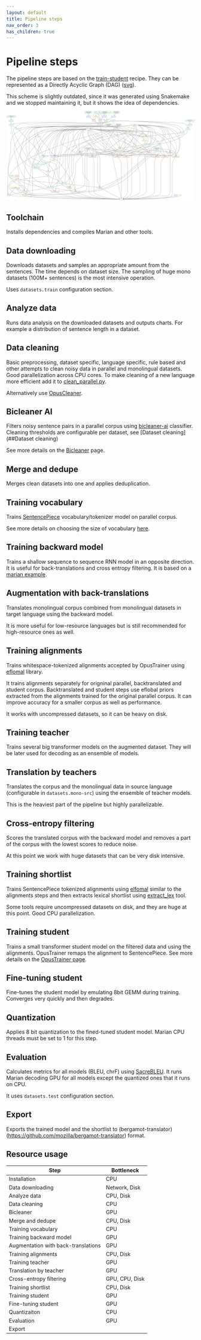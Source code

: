 ```yaml
---
layout: default
title: Pipeline steps
nav_order: 3
has_children: true
---
```


# Pipeline steps

The pipeline steps are based on the [train-student](https://github.com/browsermt/students/tree/master/train-student)
recipe.
They can be represented as a Directly Acyclic Graph (DAG) ([svg](img/DAG.svg)).

This scheme is slightly outdated, since it was generated using Snakemake and we stopped maintaining it,
but it shows the idea of dependencies.

![DAG](img/DAG.svg)

## Toolchain

Installs dependencies and compiles Marian and other tools.

## Data downloading

Downloads datasets and samples an appropriate amount from the sentences. The time
depends on dataset size. The sampling of huge mono datasets (100M+ sentences) is the most intensive operation.

Uses `datasets.train` configuration section.

## Analyze data

Runs data analysis on the downloaded datasets and outputs charts.
For example a distribution of sentence length in a dataset.

## Data cleaning

Basic preprocessing, dataset specific, language specific, rule based and other attempts to clean noisy data in parallel
and monolingual datasets.
Good parallelization across CPU cores. To make cleaning of a new language more efficient add it
to [clean_parallel.py](https://github.com/mozilla/translations/tree/main/pipeline/clean/tools/clean_parallel.py).

Alternatively use [OpusCleaner](cleaning.md#opuscleaner).

## Bicleaner AI

Filters noisy sentence pairs in a parallel corpus using [bicleaner-ai](https://github.com/bitextor/bicleaner-ai)
classifier.
Cleaning thresholds are configurable per dataset, see [Dataset cleaning](##Dataset cleaning)

See more details on the [Bicleaner](bicleaner.md) page.

## Merge and dedupe

Merges clean datasets into one and applies deduplication.

## Training vocabulary

Trains [SentencePiece](https://github.com/google/sentencepiece) vocabulary/tokenizer model on parallel corpus.

See more details on choosing the size of vocabulary [here](vocab-size.md).

## Training backward model

Trains a shallow sequence to sequence RNN model in an opposite direction. It is useful for back-translations and cross
entropy filtering.
It is based on
a [marian example](https://github.com/marian-nmt/marian-examples/tree/master/training-basics-sentencepiece).

## Augmentation with back-translations

Translates monolingual corpus combined from monolingual datasets in target language using the backward model.

It is more useful for low-resource languages but is still recommended for high-resource ones as well.

## Training alignments

Trains whitespace-tokenized alignments accepted by OpusTrainer using [eflomal](https://github.com/robertostling/eflomal)
library.

It trains alignments separately for origninal parallel, backtranslated and student corpus.
Backtranslated and student steps use eflobal priors extracted from the alignments trained for the original parallel
corpus.
It can improve accuracy for a smaller corpus as well as performance.

It works with uncompressed datasets, so it can be heavy on disk.

## Training teacher

Trains several big transformer models on the augmented dataset. They will be later used for decoding as an ensemble of
models.

## Translation by teachers

Translates the corpus and the monolingual data in source language (configurable in `datasets.mono-src`) using the
ensemble of teacher models.

This is the heaviest part of the pipeline but highly parallelizable.

## Cross-entropy filtering

Scores the translated corpus with the backward model and removes a part of the corpus with the lowest scores to reduce
noise.

At this point we work with huge datasets that can be very disk intensive.

## Training shortlist

Trains SentencePiece tokenized alignments using [elfomal](https://github.com/robertostling/eflomal) similar to the
alignments steps and then
extracts lexical shortlist using [extract_lex](https://github.com/marian-nmt/extract-lex) tool.

Some tools require uncompressed datasets on disk, and they are huge at this point. Good CPU parallelization.

## Training student

Trains a small transformer student model on the filtered data and using the alignments.
OpusTrainer remaps the alignment to SentencePiece. See more details on the [OpusTrainer page](opus-trainer.md).

## Fine-tuning student

Fine-tunes the student model by emulating 8bit GEMM during training.
Converges very quickly and then degrades.

## Quantization

Applies 8 bit quantization to the fined-tuned student model.
Marian CPU threads must be set to 1 for this step.

## Evaluation

Calculates metrics for all models (BLEU, chrF) using [SacreBLEU](https://github.com/mjpost/sacrebleu).
It runs Marian decoding GPU for all models except the quantized ones that it runs on CPU.

It uses `datasets.test` configuration section.

## Export

Exports the trained model and the shortlist to (bergamot-translator)(https://github.com/mozilla/bergamot-translator)
format.

## Resource usage

 Step                                | Bottleneck     
-------------------------------------|----------------
 Installation                        | CPU            
 Data downloading                    | Network, Disk  
 Analyze data                        | CPU, Disk      
 Data cleaning                       | CPU            
 Bicleaner                           | GPU            
 Merge and dedupe                    | CPU, Disk      
 Training vocabulary                 | CPU            
 Training backward model             | GPU            
 Augmentation with back-translations | GPU            
 Training alignments                 | CPU, Disk      
 Training teacher                    | GPU            
 Translation by teacher              | GPU            
 Cross-entropy filtering             | GPU, CPU, Disk 
 Training shortlist                  | CPU, Disk      
 Training student                    | GPU            
 Fine-tuning student                 | GPU            
 Quantizaiton                        | CPU            
 Evaluation                          | GPU            
 Export                              |                                                                 
